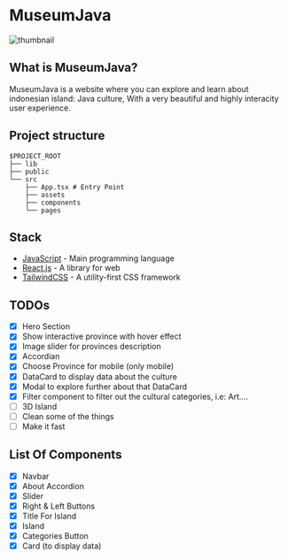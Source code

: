 #  MuseumJava
![thumbnail](https://github.com/maazshakeel/devdynasty_project/assets/62890173/c1bc1e05-015e-43e5-80a9-10882ee660a7)

## What is MuseumJava?
MuseumJava is a website where you can explore and learn about indonesian island: Java culture, With a very beautiful and highly interacity user experience.

## Project structure

```
$PROJECT_ROOT
├── lib
├── public
└── src
    ├── App.tsx # Entry Point
    ├── assets
    ├── components
    └── pages
```

## Stack

- [JavaScript](https://nodejs.org/) - Main programming language
- [React.js](https://react.dev/) - A library for web
- [TailwindCSS](https://nodemailer.com/) - A utility-first CSS framework

## TODOs

- [X] Hero Section
- [X] Show interactive province with hover effect
- [X] Image slider for provinces description
- [X] Accordian
- [X] Choose Province for mobile (only mobile)
- [X] DataCard to display data about the culture
- [X] Modal to explore further about that DataCard
- [X] Filter component to filter out the cultural categories, i.e: Art....
- [ ] 3D Island
- [ ] Clean some of the things
- [ ] Make it fast

## List Of Components
- [X] Navbar
- [X] About Accordion 
- [X] Slider
- [X] Right & Left Buttons
- [X] Title For Island
- [X] Island
- [X] Categories Button
- [X] Card (to display data)
